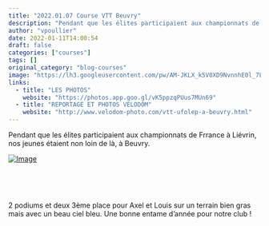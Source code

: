 ```yaml
---
title: "2022.01.07 Course VTT Beuvry"
description: "Pendant que les élites participaient aux championnats de Frrance à Liévrin, nos jeunes étaient non loin de là, à Beuvry."
author: "vpoullier"
date: 2022-01-11T14:00:54
draft: false
categories: ["courses"]
tags: []
original_category: "blog-courses"
image: "https://lh3.googleusercontent.com/pw/AM-JKLX_k5V0XD9NvnnhE0l_7LMf7cnyk8PKdX0_StNfAqeU_EF2-8T0OPRpGJvJOD1v4txQW5q56DCEjq0E8B-ZYS3KzZoqcnLuZmzhjrqjIwNTetMWmKdTMjmHZYefwqdiilkVtUQ0NuxhzJhnBRL5489oxw=w574-h764-no?authuser=0"
links:
  - title: "LES PHOTOS"
    website: "https://photos.app.goo.gl/vK5ppzqPUus7MUn69"
  - title: "REPORTAGE ET PHOTOS VELODOM"
    website: "http://www.velodom-photo.com/vtt-ufolep-a-beuvry.html"
---
```


Pendant que les élites participaient aux championnats de Frrance à Liévrin, nos jeunes étaient non loin de là, à Beuvry.

<!--more-->

[![Image](https://lh3.googleusercontent.com/-eTWygsQZ5PNqbDlkSTzkCFh8omFKTkWK6gxqHzYtWxxOV4-BIvG-U5YL-rTBBwxgGO7HlUNlp2B0q0KFHhNDkbc68FJul0Zw350zWELtAVrznnG3bTeBcUzLWfH5Pu9YyjOxz6ue8J93bVxTC35eUE-BWePQnXLx_Xy1vw00lUlY01Q6oL1V1AyDJIP54AOwypgQsHvLu3Yz_KC7Kp7m6tjWekPEh1Iz12I2ZxWlntauhCO1m5M3YSQO2AaWNzn-Twn1kFOsYIf0JA3cGJkWm6FoRO3UC7imNxrgooy43Dl5953W8hpBdA1gUyp-l0A3RQHDVhWu6n7kKGX9L5PjfyEYODhmkdXuwDNEc0Ucf7Cm-YB7g5LhVFCiSYzrwq_ktoPB9Jg98Jv0lKc3T8jgVIyM1-UqBatpvUwxiVkLBBo6J7dP7clHagqJaC8it05mlnClKlhCxUUFy1QsEaMknRwqi-tdTUp6dRfORmm963f0wb4wwJHi7D862YAl0KEYi8_TPMUHQuvIvqAiaTG67DWm81XIAVytMr9NIUOPHFa_Wy8qGqSTCEXrhd42k445F8oFFcezW5lP1bXuSC_uHutlYIUkQonGfOkqI4BULbecZPgx0bruu4AA_2bn0LxcFIyHvBM973O8Q3DtRbhobqPKhl-M8_95bFZ1ohdoJSwww7PCRmW37S3i6Z6KvobUYMBjJON85UC0313bi3ALVgQ=w528-h703-no?authuser=0)](https://lh3.googleusercontent.com/-eTWygsQZ5PNqbDlkSTzkCFh8omFKTkWK6gxqHzYtWxxOV4-BIvG-U5YL-rTBBwxgGO7HlUNlp2B0q0KFHhNDkbc68FJul0Zw350zWELtAVrznnG3bTeBcUzLWfH5Pu9YyjOxz6ue8J93bVxTC35eUE-BWePQnXLx_Xy1vw00lUlY01Q6oL1V1AyDJIP54AOwypgQsHvLu3Yz_KC7Kp7m6tjWekPEh1Iz12I2ZxWlntauhCO1m5M3YSQO2AaWNzn-Twn1kFOsYIf0JA3cGJkWm6FoRO3UC7imNxrgooy43Dl5953W8hpBdA1gUyp-l0A3RQHDVhWu6n7kKGX9L5PjfyEYODhmkdXuwDNEc0Ucf7Cm-YB7g5LhVFCiSYzrwq_ktoPB9Jg98Jv0lKc3T8jgVIyM1-UqBatpvUwxiVkLBBo6J7dP7clHagqJaC8it05mlnClKlhCxUUFy1QsEaMknRwqi-tdTUp6dRfORmm963f0wb4wwJHi7D862YAl0KEYi8_TPMUHQuvIvqAiaTG67DWm81XIAVytMr9NIUOPHFa_Wy8qGqSTCEXrhd42k445F8oFFcezW5lP1bXuSC_uHutlYIUkQonGfOkqI4BULbecZPgx0bruu4AA_2bn0LxcFIyHvBM973O8Q3DtRbhobqPKhl-M8_95bFZ1ohdoJSwww7PCRmW37S3i6Z6KvobUYMBjJON85UC0313bi3ALVgQ=w528-h703-no?authuser=0)

&nbsp;

&nbsp;

2 podiums et deux 3ème place pour Axel et Louis sur un terrain bien gras mais avec un beau ciel bleu. Une bonne entame d’année pour notre club&nbsp;!